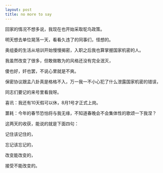 ```yaml
---
layout: post
title: no more to say
---
```


回家的情况不想多说，我现在也开始采取鸵鸟政策。

明天想去单位晃荡一天，看看久违了的同事们，怪想的。

奥组委的生活从培训开始慢慢揭密，入职之后我也算掌握国家机密的人。

我虽然改变了很多，但敢做敢为的风格还没有完全泯灭，

傻也好，奸也罢，不说心里就是不爽。

保密协议跟孟八卦真是格格不入，万一我一不小心犯了什么泄露国家机密的错误，

同志们要记的来号里看我呀。

喜讯：我还有10天假可以休，8月1号才正式上岗。

噩耗：今年的春节恐怕将与我无缘，不知道春晚会不会集体性的歌颂一下我涅？

这两天的收获，能说的就是下面四句：

记住该记住的，

忘记该忘记的，

改变能改变的，

接受不能改变的。
